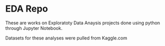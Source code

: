 # EDA Repo

These are works on Exploratoty Data Anaysis projects done using python through Jupyter Notebook. 

Datasets for these analyses were pulled from Kaggle.com


